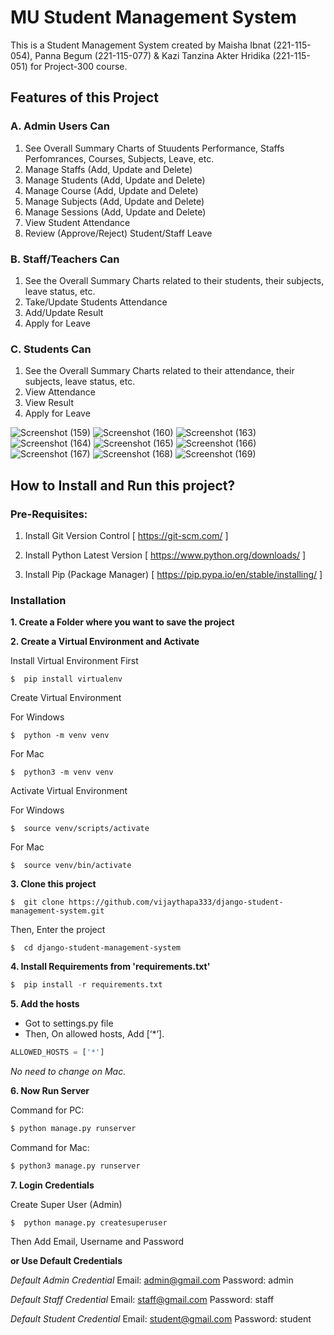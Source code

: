 ﻿# MU Student Management System

This is a Student Management System created by Maisha Ibnat (221-115-054), Panna Begum (221-115-077) & Kazi Tanzina Akter Hridika (221-115-051) for Project-300 course.

## Features of this Project

### A. Admin Users Can

1. See Overall Summary Charts of Stuudents Performance, Staffs Perfomrances, Courses, Subjects, Leave, etc.
2. Manage Staffs (Add, Update and Delete)
3. Manage Students (Add, Update and Delete)
4. Manage Course (Add, Update and Delete)
5. Manage Subjects (Add, Update and Delete)
6. Manage Sessions (Add, Update and Delete)
7. View Student Attendance
8. Review (Approve/Reject) Student/Staff Leave

### B. Staff/Teachers Can

1. See the Overall Summary Charts related to their students, their subjects, leave status, etc.
2. Take/Update Students Attendance
3. Add/Update Result
4. Apply for Leave

### C. Students Can

1. See the Overall Summary Charts related to their attendance, their subjects, leave status, etc.
2. View Attendance
3. View Result
4. Apply for Leave

![Screenshot (159)](https://github.com/panna-talukdar/mu-student-management-system/assets/123767495/a9e401ae-c0e1-4c5b-b46c-44ff802f2f95)
![Screenshot (160)](https://github.com/panna-talukdar/mu-student-management-system/assets/123767495/ffc325c5-1bd1-4f1d-b613-9dacff1f02c6)
![Screenshot (163)](https://github.com/panna-talukdar/mu-student-management-system/assets/123767495/58de0d44-b70e-417a-9779-226e33f63638)
![Screenshot (164)](https://github.com/panna-talukdar/mu-student-management-system/assets/123767495/5fc4df7d-0cf4-40f2-9362-41aca7620327)
![Screenshot (165)](https://github.com/panna-talukdar/mu-student-management-system/assets/123767495/a00cfb71-fa33-4b93-a693-27395f07e8f8)
![Screenshot (166)](https://github.com/panna-talukdar/mu-student-management-system/assets/123767495/a6eb2db5-45e5-4c98-a697-7e4ba6fadeea)
![Screenshot (167)](https://github.com/panna-talukdar/mu-student-management-system/assets/123767495/df860f5a-97dd-4818-8ff8-4495624b9752)
![Screenshot (168)](https://github.com/panna-talukdar/mu-student-management-system/assets/123767495/d4d88c9c-0f3f-405f-8a0e-66bf1a1b641a)
![Screenshot (169)](https://github.com/panna-talukdar/mu-student-management-system/assets/123767495/706722fa-e391-4088-871b-d9d899e3dd89)











   

## How to Install and Run this project?

### Pre-Requisites:

1. Install Git Version Control
   [ https://git-scm.com/ ]

2. Install Python Latest Version
   [ https://www.python.org/downloads/ ]

3. Install Pip (Package Manager)
   [ https://pip.pypa.io/en/stable/installing/ ]

### Installation

**1. Create a Folder where you want to save the project**

**2. Create a Virtual Environment and Activate**

Install Virtual Environment First

```
$  pip install virtualenv
```

Create Virtual Environment

For Windows

```
$  python -m venv venv
```

For Mac

```
$  python3 -m venv venv
```

Activate Virtual Environment

For Windows

```
$  source venv/scripts/activate
```

For Mac

```
$  source venv/bin/activate
```

**3. Clone this project**

```
$  git clone https://github.com/vijaythapa333/django-student-management-system.git
```

Then, Enter the project

```
$  cd django-student-management-system
```

**4. Install Requirements from 'requirements.txt'**

```python
$  pip install -r requirements.txt
```

**5. Add the hosts**

-   Got to settings.py file
-   Then, On allowed hosts, Add [‘*’].

```python
ALLOWED_HOSTS = ['*']
```

_No need to change on Mac._

**6. Now Run Server**

Command for PC:

```python
$ python manage.py runserver
```

Command for Mac:

```python
$ python3 manage.py runserver
```

**7. Login Credentials**

Create Super User (Admin)

```
$  python manage.py createsuperuser
```

Then Add Email, Username and Password

**or Use Default Credentials**

_Default Admin Credential_
Email: admin@gmail.com
Password: admin

_Default Staff Credential_
Email: staff@gmail.com
Password: staff

_Default Student Credential_
Email: student@gmail.com
Password: student
